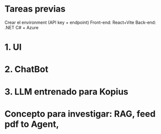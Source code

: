 # Tareas previas
 Crear el environment (API key + endpoint)
 Front-end: React+Vite
 Back-end: .NET C# + Azure
 

# 1. UI
# 2. ChatBot
# 3. LLM entrenado para Kopius

# Concepto para investigar: RAG, feed pdf to Agent, 